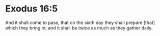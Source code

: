 # Exodus 16:5

And it shall come to pass, that on the sixth day they shall prepare [that] which they bring in; and it shall be twice as much as they gather daily.
